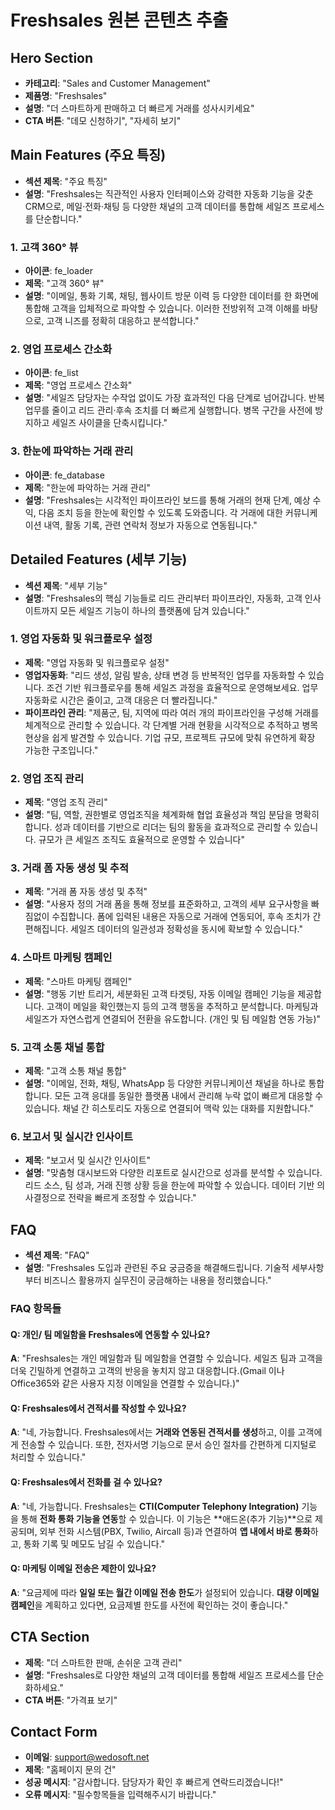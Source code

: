 # Freshsales 원본 콘텐츠 추출

## Hero Section
- **카테고리**: "Sales and Customer Management"
- **제품명**: "Freshsales" 
- **설명**: "더 스마트하게 판매하고 더 빠르게 거래를 성사시키세요"
- **CTA 버튼**: "데모 신청하기", "자세히 보기"

## Main Features (주요 특징)
- **섹션 제목**: "주요 특징"
- **설명**: "Freshsales는 직관적인 사용자 인터페이스와 강력한 자동화 기능을 갖춘 CRM으로, 메일·전화·채팅 등 다양한 채널의 고객 데이터를 통합해 세일즈 프로세스를 단순합니다."

### 1. 고객 360° 뷰
- **아이콘**: fe_loader
- **제목**: "고객 360° 뷰"
- **설명**: "이메일, 통화 기록, 채팅, 웹사이트 방문 이력 등 다양한 데이터를 한 화면에 통합해 고객을 입체적으로 파악할 수 있습니다. 이러한 전방위적 고객 이해를 바탕으로, 고객 니즈를 정확히 대응하고 분석합니다."

### 2. 영업 프로세스 간소화
- **아이콘**: fe_list
- **제목**: "영업 프로세스 간소화"
- **설명**: "세일즈 담당자는 수작업 없이도 가장 효과적인 다음 단계로 넘어갑니다. 반복 업무를 줄이고 리드 관리·후속 조치를 더 빠르게 실행합니다. 병목 구간을 사전에 방지하고 세일즈 사이클을 단축시킵니다."

### 3. 한눈에 파악하는 거래 관리
- **아이콘**: fe_database
- **제목**: "한눈에 파악하는 거래 관리"
- **설명**: "Freshsales는 시각적인 파이프라인 보드를 통해 거래의 현재 단계, 예상 수익, 다음 조치 등을 한눈에 확인할 수 있도록 도와줍니다. 각 거래에 대한 커뮤니케이션 내역, 활동 기록, 관련 연락처 정보가 자동으로 연동됩니다."

## Detailed Features (세부 기능)
- **섹션 제목**: "세부 기능"
- **설명**: "Freshsales의 핵심 기능들로 리드 관리부터 파이프라인, 자동화, 고객 인사이트까지 모든 세일즈 기능이 하나의 플랫폼에 담겨 있습니다."

### 1. 영업 자동화 및 워크플로우 설정
- **제목**: "영업 자동화 및 워크플로우 설정"
- **영업자동화**: "리드 생성, 알림 발송, 상태 변경 등 반복적인 업무를 자동화할 수 있습니다. 조건 기반 워크플로우를 통해 세일즈 과정을 효율적으로 운영해보세요. 업무 자동화로 시간은 줄이고, 고객 대응은 더 빨라집니다."
- **파이프라인 관리**: "제품군, 팀, 지역에 따라 여러 개의 파이프라인을 구성해 거래를 체계적으로 관리할 수 있습니다. 각 단계별 거래 현황을 시각적으로 추적하고 병목 현상을 쉽게 발견할 수 있습니다. 기업 규모, 프로젝트 규모에 맞춰 유연하게 확장 가능한 구조입니다."

### 2. 영업 조직 관리
- **제목**: "영업 조직 관리"
- **설명**: "팀, 역할, 권한별로 영업조직을 체계화해 협업 효율성과 책임 분담을 명확히 합니다. 성과 데이터를 기반으로 리더는 팀의 활동을 효과적으로 관리할 수 있습니다. 규모가 큰 세일즈 조직도 효율적으로 운영할 수 있습니다"

### 3. 거래 폼 자동 생성 및 추적
- **제목**: "거래 폼 자동 생성 및 추적"
- **설명**: "사용자 정의 거래 폼을 통해 정보를 표준화하고, 고객의 세부 요구사항을 빠짐없이 수집합니다. 폼에 입력된 내용은 자동으로 거래에 연동되어, 후속 조치가 간편해집니다. 세일즈 데이터의 일관성과 정확성을 동시에 확보할 수 있습니다."

### 4. 스마트 마케팅 캠페인
- **제목**: "스마트 마케팅 캠페인"
- **설명**: "행동 기반 트리거, 세분화된 고객 타겟팅, 자동 이메일 캠페인 기능을 제공합니다. 고객이 메일을 확인했는지 등의 고객 행동을 추적하고 분석합니다. 마케팅과 세일즈가 자연스럽게 연결되어 전환을 유도합니다. (개인 및 팀 메일함 연동 가능)"

### 5. 고객 소통 채널 통합
- **제목**: "고객 소통 채널 통합"
- **설명**: "이메일, 전화, 채팅, WhatsApp 등 다양한 커뮤니케이션 채널을 하나로 통합합니다. 모든 고객 응대를 동일한 플랫폼 내에서 관리해 누락 없이 빠르게 대응할 수 있습니다. 채널 간 히스토리도 자동으로 연결되어 맥락 있는 대화를 지원합니다."

### 6. 보고서 및 실시간 인사이트
- **제목**: "보고서 및 실시간 인사이트"
- **설명**: "맞춤형 대시보드와 다양한 리포트로 실시간으로 성과를 분석할 수 있습니다. 리드 소스, 팀 성과, 거래 진행 상황 등을 한눈에 파악할 수 있습니다. 데이터 기반 의사결정으로 전략을 빠르게 조정할 수 있습니다."

## FAQ
- **섹션 제목**: "FAQ"
- **설명**: "Freshsales 도입과 관련된 주요 궁금증을 해결해드립니다. 기술적 세부사항부터 비즈니스 활용까지 실무진이 궁금해하는 내용을 정리했습니다."

### FAQ 항목들

#### Q: 개인/ 팀 메일함을 Freshsales에 연동할 수 있나요?
**A**: "Freshsales는 개인 메일함과 팀 메일함을 연결할 수 있습니다. 세일즈 팀과 고객을 더욱 긴밀하게 연결하고 고객의 반응을 놓치지 않고 대응합니다.(Gmail 이나 Office365와 같은 사용자 지정 이메일을 연결할 수 있습니다.)"

#### Q: Freshsales에서 견적서를 작성할 수 있나요?
**A**: "네, 가능합니다. Freshsales에서는 **거래와 연동된 견적서를 생성**하고, 이를 고객에게 전송할 수 있습니다. 또한, 전자서명 기능으로 문서 승인 절차를 간편하게 디지털로 처리할 수 있습니다."

#### Q: Freshsales에서 전화를 걸 수 있나요?
**A**: "네, 가능합니다. Freshsales는 **CTI(Computer Telephony Integration)** 기능을 통해 **전화 통화 기능을 연동**할 수 있습니다. 이 기능은 **애드온(추가 기능)**으로 제공되며, 외부 전화 시스템(PBX, Twilio, Aircall 등)과 연결하여 **앱 내에서 바로 통화**하고, 통화 기록 및 메모도 남길 수 있습니다."

#### Q: 마케팅 이메일 전송은 제한이 있나요?
**A**: "요금제에 따라 **일일 또는 월간 이메일 전송 한도**가 설정되어 있습니다. **대량 이메일 캠페인**을 계획하고 있다면, 요금제별 한도를 사전에 확인하는 것이 좋습니다."

## CTA Section
- **제목**: "더 스마트한 판매, 손쉬운 고객 관리"
- **설명**: "Freshsales로 다양한 채널의 고객 데이터를 통합해 세일즈 프로세스를 단순화하세요."
- **CTA 버튼**: "가격표 보기"

## Contact Form
- **이메일**: support@wedosoft.net
- **제목**: "홈페이지 문의 건"
- **성공 메시지**: "감사합니다. 담당자가 확인 후 빠르게 연락드리겠습니다!"
- **오류 메시지**: "필수항목들을 입력해주시기 바랍니다."